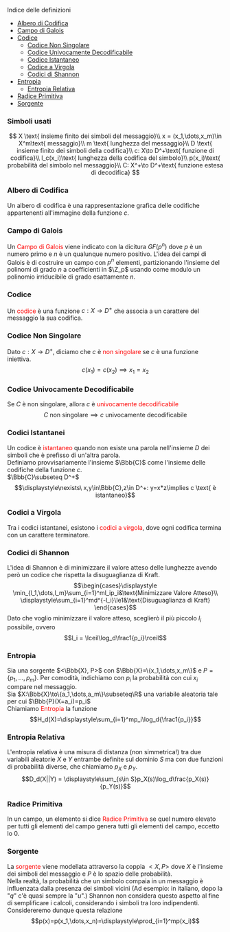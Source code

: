 Indice delle definizioni

- [Albero di Codifica]()
- [Campo di Galois]()
- [Codice]()
    - [Codice Non Singolare]()
    - [Codice Univocamente Decodificabile]()
    - [Codice Istantaneo]()
    - [Codice a Virgola]()
    - [Codici di Shannon]()
- [Entropia]()
    - [Entropia Relativa]()
- [Radice Primitiva]()
- [Sorgente]()

### Simboli usati
$$
X \text{ insieme finito dei simboli del messaggio}\\
x = (x_1,\dots,x_m)\in X^m\text{ messaggio}\\
m \text{ lunghezza del messaggio}\\
D \text{ insieme finito dei simboli della codifica}\\
c: X\to D^+\text{ funzione di codifica}\\
l_c(x_i)\text{ lunghezza della codifica del simbolo}\\
p(x_i)\text{ probabilità del simbolo nel messaggio}\\
C: X^+\to D^+\text{ funzione estesa di decodifica}
$$

### Albero di Codifica
Un albero di codifica è una rappresentazione grafica delle codifiche appartenenti all'immagine della funzione $c$.

### Campo di Galois
Un <font color=red>Campo di Galois</font> viene indicato con la dicitura $GF(p^n)$ dove $p$ è un numero primo e $n$ è un qualunque numero positivo. L'idea dei campi di Galois è di costruire un campo con $p^n$ elementi, partizionando l'insieme del polinomi di grado $n$ a coefficienti in $\Z_p$ usando come modulo un polinomio irriducibile di grado esattamente $n$.

### Codice
Un <font color=red>codice</font> è una funzione $c:X\to D^+$ che associa a un carattere del messaggio la sua codifica.

### Codice Non Singolare
Dato $c:X\to D^+$, diciamo che $c$ è <font color=red>non singolare</font> se $c$ è una funzione iniettiva.
$$c(x_1) = c(x_2)\implies x_1 = x_2$$

### Codice Univocamente Decodificabile
Se $C$ è non singolare, allora $c$ è <font color=red>univocamente decodificabile</font>
$$C \text{ non singolare}\implies c\text{ univocamente decodificabile}$$

### Codici Istantanei
Un codice è <font color=red>istantaneo</font> quando non esiste una parola nell'insieme $D$ dei simboli che è prefisso di un'altra parola.<br>
Definiamo provvisariamente l'insieme $\Bbb{C}$ come l'insieme delle codifiche della funzione $c$.<br>$\Bbb{C}\subseteq D^+$
$$\displaystyle\nexists\ x,y\in\Bbb{C},z\in D^+: y=x*z\implies c \text{ è istantaneo}$$

### Codici a Virgola
Tra i codici istantanei, esistono i <font color=red>codici a virgola</font>, dove ogni codifica termina con un carattere terminatore.

### Codici di Shannon
L'idea di Shannon è di minimizzare il valore atteso delle lunghezze avendo però un codice che rispetta la disuguaglianza di Kraft.
$$\begin{cases}\displaystyle
\min_{l_1,\dots,l_m}\sum_{i=1}^ml_ip_i&\text{Minimizzare Valore Atteso}\\
\displaystyle\sum_{i=1}^md^{-l_i}\le1&\text{Disuguaglianza di Kraft}
\end{cases}$$
Dato che voglio minimizzare il valore atteso, sceglierò il più piccolo $l_i$ possibile, ovvero
$$l_i = \lceil\log_d\frac1{p_i}\rceil$$

### Entropia
Sia una sorgente $<\Bbb{X}, P>$ con $\Bbb{X}=\{x_1,\dots,x_m\}$ e $P=\{p_1,\dots,p_m\}$. Per comodità, indichiamo con $p_i$ la probabilità con cui $x_i$ compare nel messaggio.<br>
Sia $X:\Bbb{X}\to\{a_1,\dots,a_m\}\subseteq\R$ una variabile aleatoria tale per cui $\Bbb{P}(X=a_i)=p_i$<br>
Chiamiamo <font color=red>Entropia</font> la funzione $$H_d(X)=\displaystyle\sum_{i=1}^mp_i\log_d{\frac1{p_i}}$$

### Entropia Relativa
L'entropia relativa è una misura di distanza (non simmetrica!) tra due variabili aleatorie $X$ e $Y$ entrambe definite sul dominio $S$ ma con due funzioni di probabilità diverse, che chiamiamo $p_X$ e $p_Y$.<br>
$$D_d(X||Y) = \displaystyle\sum_{s\in S}p_X(s)\log_d\frac{p_X(s)}{p_Y(s)}$$

### Radice Primitiva
In un campo, un elemento si dice <font color=red>Radice Primitiva</font> se quel numero elevato per tutti gli elementi del campo genera tutti gli elementi del campo, eccetto lo $0$.

### Sorgente
La <font color=red>sorgente</font> viene modellata attraverso la coppia $<X,P>$ dove $X$ è l'insieme dei simboli del messaggio e $P$ è lo spazio delle probabilità.<br>
Nella realtà, la probabilità che un simbolo compaia in un messaggio è influenzata dalla presenza dei simboli vicini (Ad esempio: in italiano, dopo la "$q$" c'è quasi sempre la "$u$".) Shannon non considera questo aspetto al fine di semplificare i calcoli, considerando i simboli tra loro indipendenti.
Considereremo dunque questa relazione
$$p(x)=p(x_1,\dots,x_n)=\displaystyle\prod_{i=1}^mp(x_i)$$